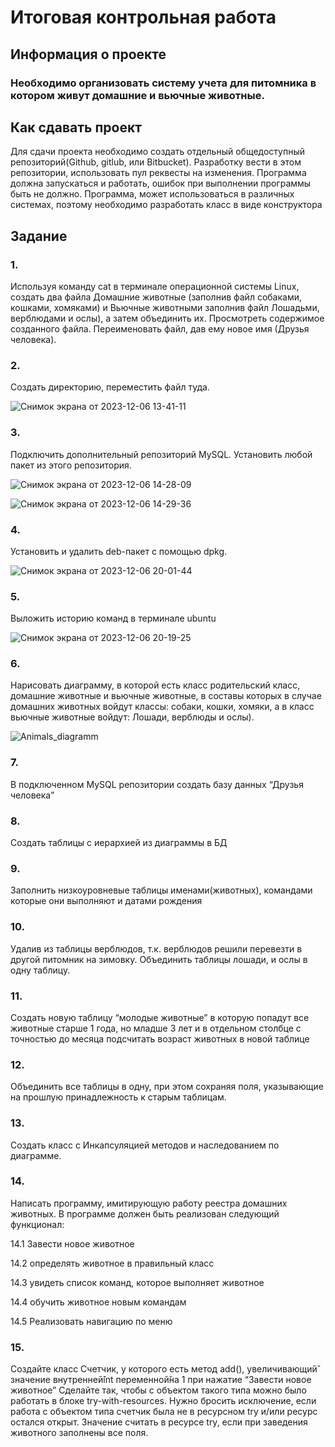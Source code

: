 # Итоговая контрольная работа

## Информация о проекте

### Необходимо организовать систему учета для питомника в котором живут домашние и вьючные животные.

## Как сдавать проект
Для сдачи проекта необходимо создать отдельный общедоступный
репозиторий(Github, gitlub, или Bitbucket). Разработку вести в этом
репозитории, использовать пул реквесты на изменения. Программа должна
запускаться и работать, ошибок при выполнении программы быть не должно.
Программа, может использоваться в различных системах, поэтому необходимо
разработать класс в виде конструктора

## Задание

### 1. 
Используя команду cat в терминале операционной системы Linux, создать
два файла Домашние животные (заполнив файл собаками, кошками,
хомяками) и Вьючные животными заполнив файл Лошадьми, верблюдами и
ослы), а затем объединить их. Просмотреть содержимое созданного файла.
Переименовать файл, дав ему новое имя (Друзья человека).


### 2. 
Создать директорию, переместить файл туда.

![Снимок экрана от 2023-12-06 13-41-11](https://github.com/Andymarch83/animal-accounting-system/assets/122732408/68dbe478-78ca-45b5-8156-5016274f776a)


### 3. 
Подключить дополнительный репозиторий MySQL. Установить любой пакет
из этого репозитория.


![Снимок экрана от 2023-12-06 14-28-09](https://github.com/Andymarch83/animal-accounting-system/assets/122732408/3a7f4358-4a85-4376-bc1f-d52fa325adb3)


![Снимок экрана от 2023-12-06 14-29-36](https://github.com/Andymarch83/animal-accounting-system/assets/122732408/c50d32f4-b999-4174-b501-38dfef81c8be)




### 4. 
Установить и удалить deb-пакет с помощью dpkg.


![Снимок экрана от 2023-12-06 20-01-44](https://github.com/Andymarch83/animal-accounting-system/assets/122732408/24ee5031-7127-4f10-9d1b-e213495c83e5)


### 5. 
Выложить историю команд в терминале ubuntu


![Снимок экрана от 2023-12-06 20-19-25](https://github.com/Andymarch83/animal-accounting-system/assets/122732408/9a032db9-e12a-4d21-9584-350f2a2f854b)


### 6. 
Нарисовать диаграмму, в которой есть класс родительский класс, домашние
животные и вьючные животные, в составы которых в случае домашних
животных войдут классы: собаки, кошки, хомяки, а в класс вьючные животные
войдут: Лошади, верблюды и ослы).

![Animals_diagramm](https://github.com/Andymarch83/animal-accounting-system/assets/122732408/8c06e1c8-0f72-4ff9-9127-dd6eb349e14e)



### 7. 
В подключенном MySQL репозитории создать базу данных “Друзья человека”

### 8. 
Создать таблицы с иерархией из диаграммы в БД

### 9. 
Заполнить низкоуровневые таблицы именами(животных), командами
которые они выполняют и датами рождения

### 10. 
Удалив из таблицы верблюдов, т.к. верблюдов решили перевезти в другой
питомник на зимовку. Объединить таблицы лошади, и ослы в одну таблицу.

### 11.
Создать новую таблицу “молодые животные” в которую попадут все
животные старше 1 года, но младше 3 лет и в отдельном столбце с точностью
до месяца подсчитать возраст животных в новой таблице

### 12. 
Объединить все таблицы в одну, при этом сохраняя поля, указывающие на
прошлую принадлежность к старым таблицам.

### 13.
Создать класс с Инкапсуляцией методов и наследованием по диаграмме.

### 14. 
Написать программу, имитирующую работу реестра домашних животных.
В программе должен быть реализован следующий функционал:

14.1 Завести новое животное

14.2 определять животное в правильный класс

14.3 увидеть список команд, которое выполняет животное

14.4 обучить животное новым командам

14.5 Реализовать навигацию по меню

### 15.
Создайте класс Счетчик, у которого есть метод add(), увеличивающий̆
значение внутренней̆int переменной̆на 1 при нажатие “Завести новое
животное” Сделайте так, чтобы с объектом такого типа можно было работать в
блоке try-with-resources. Нужно бросить исключение, если работа с объектом
типа счетчик была не в ресурсном try и/или ресурс остался открыт. Значение
считать в ресурсе try, если при заведения животного заполнены все поля.
